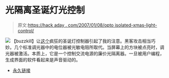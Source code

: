 # 光隔离圣诞灯光控制

> 原文:[https://hack aday . com/2007/01/08/opto isolated-xmas-light-control/](https://hackaday.com/2007/01/08/optoisolated-xmas-light-control/)

![](../Images/b8d805469d235ffdb80a8c081bf8b35c.png)
【buzzkill】让[这个](http://www.p1bcinc.com/xmas/index.htm)疯狂的圣诞灯控制器引起了我的注意。黑客攻击相当巧妙。几个标准调光器中的电位器被光敏电阻所取代。当屏幕上的方块被点亮时，调光器被激活。本质上，它是一个控制交流电源的廉价光隔离器。一旦被用户编程，生成界面的软件看起来是声音驱动的。

*   [永久链接](http://www.p1bcinc.com/xmas/index.htm)